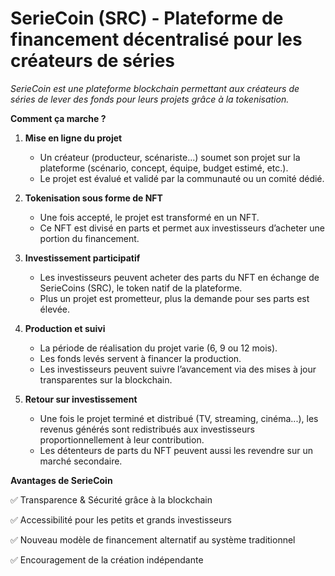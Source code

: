# SerieCoin (SRC) - Plateforme de financement décentralisé pour les créateurs de séries
_SerieCoin est une plateforme blockchain permettant aux créateurs de séries de lever des fonds pour leurs projets grâce à la tokenisation._

**Comment ça marche ?**
1. **Mise en ligne du projet**
    - Un créateur (producteur, scénariste...) soumet son projet sur la plateforme (scénario, concept, équipe, budget estimé, etc.).
    - Le projet est évalué et validé par la communauté ou un comité dédié.


2. **Tokenisation sous forme de NFT**
    - Une fois accepté, le projet est transformé en un NFT.
    - Ce NFT est divisé en parts et permet aux investisseurs d’acheter une portion du financement.


3. **Investissement participatif**
    - Les investisseurs peuvent acheter des parts du NFT en échange de SerieCoins (SRC), le token natif de la plateforme.
    - Plus un projet est prometteur, plus la demande pour ses parts est élevée.


4. **Production et suivi**
    - La période de réalisation du projet varie (6, 9 ou 12 mois).
    - Les fonds levés servent à financer la production.
    - Les investisseurs peuvent suivre l’avancement via des mises à jour transparentes sur la blockchain.


5. **Retour sur investissement**
    - Une fois le projet terminé et distribué (TV, streaming, cinéma...), les revenus générés sont redistribués aux investisseurs proportionnellement à leur contribution.
    - Les détenteurs de parts du NFT peuvent aussi les revendre sur un marché secondaire.


**Avantages de SerieCoin**

✅ Transparence & Sécurité grâce à la blockchain

✅ Accessibilité pour les petits et grands investisseurs

✅ Nouveau modèle de financement alternatif au système traditionnel

✅ Encouragement de la création indépendante
